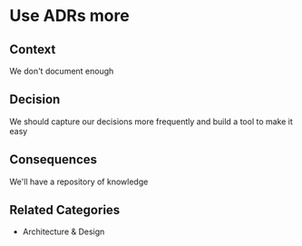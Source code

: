 # Use ADRs more

## Context

We don't document enough

## Decision

We should capture our decisions more frequently and build a tool to make it easy

## Consequences

We'll have a repository of knowledge

## Related Categories

* Architecture & Design
